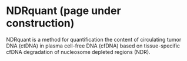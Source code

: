# NDRquant (page under construction)
NDRquant is a method for quantification the content of circulating tumor DNA (ctDNA) in plasma cell-free DNA (cfDNA) based on tissue-specific cfDNA degradation of nucleosome depleted regions (NDR).
